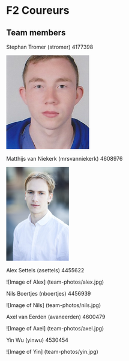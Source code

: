 # F2 Coureurs

## Team members

Stephan Tromer (stromer) 4177398

![Image of Stephan](team-photos/stephan.jpg)

Matthijs van Niekerk (mrsvanniekerk) 4608976

![Image of Matthijs](team-photos/matthijs.jpg)

Alex Settels (asettels) 4455622

![Image of Alex] (team-photos/alex.jpg)

Nils Boertjes (nboertjes) 4456939

![Image of Nils] (team-photos/nils.jpg)

Axel van Eerden (avaneerden) 4600479

![Image of Axel] (team-photos/axel.jpg)

Yin Wu (yinwu) 4530454

![Image of Yin] (team-photos/yin.jpg)